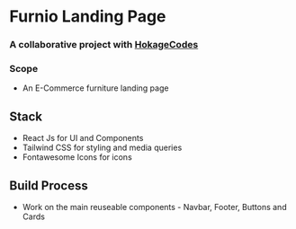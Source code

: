 # Furnio Landing Page


### A collaborative project with [HokageCodes](https://github.com/hokageCodes)

### Scope
- An E-Commerce furniture landing page

## Stack
- React Js for UI and Components
- Tailwind CSS for styling and media queries
- Fontawesome Icons for icons

## Build Process

- Work on the main reuseable components - Navbar, Footer, Buttons and Cards